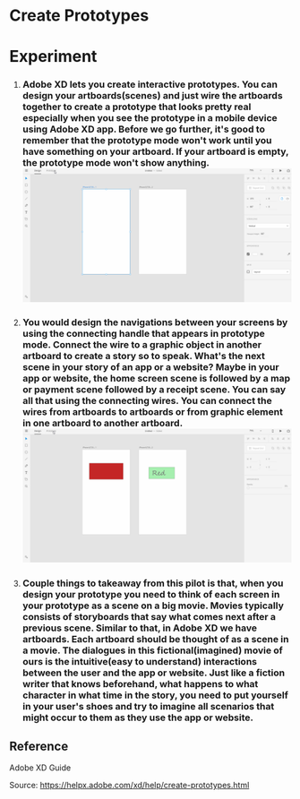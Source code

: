 # **Create Prototypes**

# **Experiment**

1. ### Adobe XD lets you create interactive prototypes. You can design your artboards(scenes) and just wire the artboards together to create a prototype that looks pretty real especially when you see the prototype in a mobile device using Adobe XD app. Before we go further, it's good to remember that the prototype mode won't work until you have something on your artboard. If your artboard is empty, the prototype mode won't show anything. ![](../images/pilot-19/prototype-mode-without-designs.gif) 

2. ### You would design the navigations between your screens by using the connecting handle that appears in prototype mode. Connect the wire to a graphic object in another artboard to create a story so to speak. What's the next scene in your story of an app or a website? Maybe in your app or website, the home screen scene is followed by a map or payment scene followed by a receipt scene. You can say all that using the connecting wires. You can connect the wires from artboards to artboards or from graphic element in one artboard to another artboard. ![](../images/pilot-19/connecting-wires.gif)

3. ### Couple things to takeaway from this pilot is that, when you design your prototype you need to think of each screen in your prototype as a scene on a big movie. Movies typically consists of storyboards that say what comes next after a previous scene. Similar to that, in Adobe XD we have artboards. Each artboard should be thought of as a scene in a movie. The dialogues in this fictional(imagined) movie of ours is the intuitive(easy to understand) interactions between the user and the app or website. Just like a fiction writer that knows beforehand, what happens to what character in what time in the story, you need to put yourself in your user's shoes and try to imagine all scenarios that might occur to them as they use the app or website. 


## **Reference**

Adobe XD Guide
 
Source: https://helpx.adobe.com/xd/help/create-prototypes.html